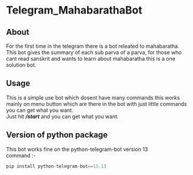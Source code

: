 # Telegram_MahabarathaBot
## About
For the first time in the telegram there is a bot releated to mahabaratha.
<br>
This bot gives the summary of each sub parva of a parva, for those who cant read sanskrit and wants to learn about mahabaratha this is a one solution bot.
## Usage
This is a simple use bot which dosent have many commands this works mainly on menu button which are there in the bot with just little commands you can get what you want.
<br>
Just hit  ***/start*** and you can get what you want.

## Version of python package
This bot works fine on the python-telegram-bot version 13
<br>
command :-
```python
pip install python-telegram-bot==13.13
```
